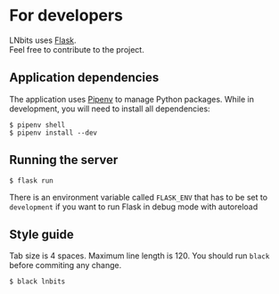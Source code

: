 For developers
==============

LNbits uses [Flask](http://flask.pocoo.org/).  
Feel free to contribute to the project.

Application dependencies
------------------------
The application uses [Pipenv][pipenv] to manage Python packages.
While in development, you will need to install all dependencies:

    $ pipenv shell
    $ pipenv install --dev

Running the server
------------------

    $ flask run

There is an environment variable called `FLASK_ENV` that has to be set to `development`
if you want to run Flask in debug mode with autoreload

Style guide
-----------
Tab size is 4 spaces. Maximum line length is 120. You should run `black` before commiting any change.

    $ black lnbits

[pipenv]: https://docs.pipenv.org/#install-pipenv-today

